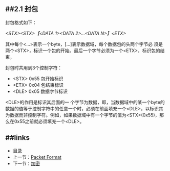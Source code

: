 ##2.1 封包
---
封包格式如下：

*\<STX\>\<STX\>【\<DATA 1\>\<DATA 2\>…\<DATA N\>】\<ETX\>*

其中每个<...>表示一个byte，[...]表示数据域，每个数据包的头两个字节必须是两个\<STX\>，标识一个包的开始。最后一个字节必须为一个\<ETX\>，标识包的结束，
封包时共用到3个控制字符：
* \<STX\> 0x55 包开始标识
* \<ETX\> 0x04 包结束标识
* \<DLE\> 0x05 数据字节标识

\<DLE\>的作用是标识其后面的一个字节为数据，即，当数据域中的某一个byte的数据的值等于控制字符中的任意一个时，必须在前面填充一个\<DLE\>，以标识其为数据而非控制字符。例如，如果数据域中有一个字节的值为\<STX\>(0x55)，那么在0x55之前就必须填充一个\<DLE\>。
##links
---
* [目录](preface.md)
* 上一节：[Packet Format](02.0.md)
* 下一节：[加密](02.2.md)